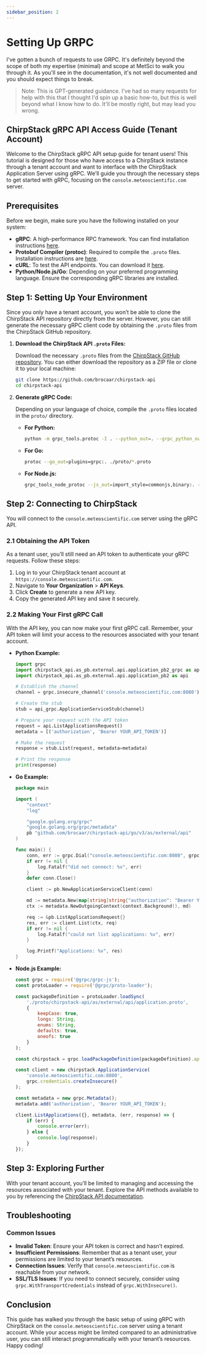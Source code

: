 ```yaml
---
sidebar_position: 2
---
```


# Setting Up GRPC

I've gotten a bunch of requests to use GRPC.  It's definitely beyond the scope of both my expertise (minimal) and scope at MetSci to walk you through it.  As you'll see in the documentation, it's not well documented and you should expect things to break.  

> Note: This is GPT-generated guidance.  I've had so many requests for help with this that I thought I'd spin up a basic how-to, but this is well beyond what I know how to do.  It'll be mostly right, but may lead you wrong. 

## ChirpStack gRPC API Access Guide (Tenant Account)

Welcome to the ChirpStack gRPC API setup guide for tenant users! This tutorial is designed for those who have access to a ChirpStack instance through a tenant account and want to interface with the ChirpStack Application Server using gRPC. We’ll guide you through the necessary steps to get started with gRPC, focusing on the `console.meteoscientific.com` server.

## Prerequisites

Before we begin, make sure you have the following installed on your system:

- **gRPC**: A high-performance RPC framework. You can find installation instructions [here](https://grpc.io/docs/languages/).
- **Protobuf Compiler (protoc)**: Required to compile the `.proto` files. Installation instructions are [here](https://grpc.io/docs/protoc-installation/).
- **cURL**: To test the API endpoints. You can download it [here](https://curl.se/download.html).
- **Python/Node.js/Go**: Depending on your preferred programming language. Ensure the corresponding gRPC libraries are installed.

## Step 1: Setting Up Your Environment

Since you only have a tenant account, you won’t be able to clone the ChirpStack API repository directly from the server. However, you can still generate the necessary gRPC client code by obtaining the `.proto` files from the ChirpStack GitHub repository.

1. **Download the ChirpStack API `.proto` Files:**

   Download the necessary `.proto` files from the [ChirpStack GitHub repository](https://github.com/brocaar/chirpstack-api). You can either download the repository as a ZIP file or clone it to your local machine:

   ```bash
   git clone https://github.com/brocaar/chirpstack-api
   cd chirpstack-api
   ```

2. **Generate gRPC Code:**

   Depending on your language of choice, compile the `.proto` files located in the `proto/` directory.

   - **For Python:**
     ```bash
     python -m grpc_tools.protoc -I . --python_out=. --grpc_python_out=. ./proto/*.proto
     ```

   - **For Go:**
     ```bash
     protoc --go_out=plugins=grpc:. ./proto/*.proto
     ```

   - **For Node.js:**
     ```bash
     grpc_tools_node_protoc --js_out=import_style=commonjs,binary:. --grpc_out=grpc_js:. ./proto/*.proto
     ```

## Step 2: Connecting to ChirpStack

You will connect to the `console.meteoscientific.com` server using the gRPC API.

### 2.1 Obtaining the API Token

As a tenant user, you’ll still need an API token to authenticate your gRPC requests. Follow these steps:

1. Log in to your ChirpStack tenant account at `https://console.meteoscientific.com`.
2. Navigate to **Your Organization** > **API Keys**.
3. Click **Create** to generate a new API key.
4. Copy the generated API key and save it securely.

### 2.2 Making Your First gRPC Call

With the API key, you can now make your first gRPC call. Remember, your API token will limit your access to the resources associated with your tenant account.

- **Python Example:**

  ```python
  import grpc
  import chirpstack_api.as_pb.external.api.application_pb2_grpc as api_grpc
  import chirpstack_api.as_pb.external.api.application_pb2 as api
  
  # Establish the channel
  channel = grpc.insecure_channel('console.meteoscientific.com:8080')
  
  # Create the stub
  stub = api_grpc.ApplicationServiceStub(channel)
  
  # Prepare your request with the API token
  request = api.ListApplicationsRequest()
  metadata = [('authorization', 'Bearer YOUR_API_TOKEN')]
  
  # Make the request
  response = stub.List(request, metadata=metadata)
  
  # Print the response
  print(response)
  ```

- **Go Example:**

  ```go
  package main
  
  import (
      "context"
      "log"
  
      "google.golang.org/grpc"
      "google.golang.org/grpc/metadata"
      pb "github.com/brocaar/chirpstack-api/go/v3/as/external/api"
  )
  
  func main() {
      conn, err := grpc.Dial("console.meteoscientific.com:8080", grpc.WithInsecure())
      if err != nil {
          log.Fatalf("did not connect: %v", err)
      }
      defer conn.Close()
  
      client := pb.NewApplicationServiceClient(conn)
  
      md := metadata.New(map[string]string{"authorization": "Bearer YOUR_API_TOKEN"})
      ctx := metadata.NewOutgoingContext(context.Background(), md)
  
      req := &pb.ListApplicationsRequest{}
      res, err := client.List(ctx, req)
      if err != nil {
          log.Fatalf("could not list applications: %v", err)
      }
  
      log.Printf("Applications: %v", res)
  }
  ```

- **Node.js Example:**

  ```javascript
  const grpc = require('@grpc/grpc-js');
  const protoLoader = require('@grpc/proto-loader');
  
  const packageDefinition = protoLoader.loadSync(
      './proto/chirpstack-api/as/external/api/application.proto',
      {
          keepCase: true,
          longs: String,
          enums: String,
          defaults: true,
          oneofs: true
      }
  );
  
  const chirpstack = grpc.loadPackageDefinition(packageDefinition).api;
  
  const client = new chirpstack.ApplicationService(
      'console.meteoscientific.com:8080',
      grpc.credentials.createInsecure()
  );
  
  const metadata = new grpc.Metadata();
  metadata.add('authorization', 'Bearer YOUR_API_TOKEN');
  
  client.ListApplications({}, metadata, (err, response) => {
      if (err) {
          console.error(err);
      } else {
          console.log(response);
      }
  });
  ```

## Step 3: Exploring Further

With your tenant account, you’ll be limited to managing and accessing the resources associated with your tenant. Explore the API methods available to you by referencing the [ChirpStack API documentation](https://www.chirpstack.io/application-server/api/).

## Troubleshooting

### Common Issues

- **Invalid Token**: Ensure your API token is correct and hasn’t expired.
- **Insufficient Permissions**: Remember that as a tenant user, your permissions are limited to your tenant’s resources.
- **Connection Issues**: Verify that `console.meteoscientific.com` is reachable from your network.
- **SSL/TLS Issues**: If you need to connect securely, consider using `grpc.WithTransportCredentials` instead of `grpc.WithInsecure()`.

## Conclusion

This guide has walked you through the basic setup of using gRPC with ChirpStack on the `console.meteoscientific.com` server using a tenant account. While your access might be limited compared to an administrative user, you can still interact programmatically with your tenant’s resources. Happy coding!